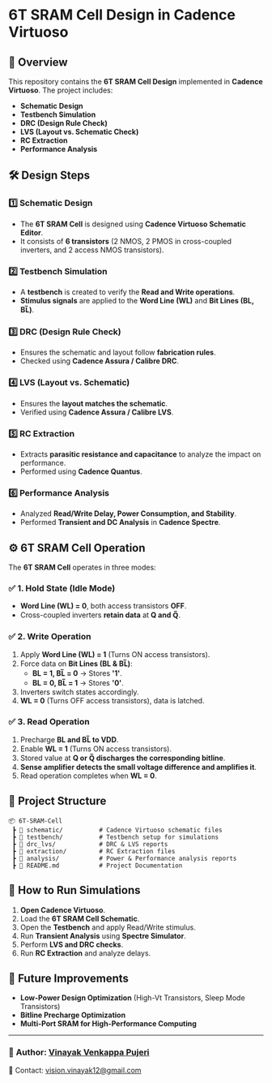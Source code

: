# 6T SRAM Cell Design in Cadence Virtuoso

## 📌 Overview
This repository contains the **6T SRAM Cell Design** implemented in **Cadence Virtuoso**. The project includes:
- **Schematic Design**
- **Testbench Simulation**
- **DRC (Design Rule Check)**
- **LVS (Layout vs. Schematic Check)**
- **RC Extraction**
- **Performance Analysis**

## 🛠 Design Steps
### 1️⃣ Schematic Design
- The **6T SRAM Cell** is designed using **Cadence Virtuoso Schematic Editor**.
- It consists of **6 transistors** (2 NMOS, 2 PMOS in cross-coupled inverters, and 2 access NMOS transistors).

### 2️⃣ Testbench Simulation
- A **testbench** is created to verify the **Read and Write operations**.
- **Stimulus signals** are applied to the **Word Line (WL)** and **Bit Lines (BL, BL̅)**.

### 3️⃣ DRC (Design Rule Check)
- Ensures the schematic and layout follow **fabrication rules**.
- Checked using **Cadence Assura / Calibre DRC**.

### 4️⃣ LVS (Layout vs. Schematic)
- Ensures the **layout matches the schematic**.
- Verified using **Cadence Assura / Calibre LVS**.

### 5️⃣ RC Extraction
- Extracts **parasitic resistance and capacitance** to analyze the impact on performance.
- Performed using **Cadence Quantus**.

### 6️⃣ Performance Analysis
- Analyzed **Read/Write Delay, Power Consumption, and Stability**.
- Performed **Transient and DC Analysis** in **Cadence Spectre**.

## ⚙️ 6T SRAM Cell Operation
The **6T SRAM Cell** operates in three modes:

### ✅ **1. Hold State (Idle Mode)**
- **Word Line (WL) = 0**, both access transistors **OFF**.
- Cross-coupled inverters **retain data** at **Q and Q̅**.

### ✅ **2. Write Operation**
1. Apply **Word Line (WL) = 1** (Turns ON access transistors).
2. Force data on **Bit Lines (BL & BL̅)**:
   - **BL = 1, BL̅ = 0** → Stores **'1'**.
   - **BL = 0, BL̅ = 1** → Stores **'0'**.
3. Inverters switch states accordingly.
4. **WL = 0** (Turns OFF access transistors), data is latched.

### ✅ **3. Read Operation**
1. Precharge **BL and BL̅ to VDD**.
2. Enable **WL = 1** (Turns ON access transistors).
3. Stored value at **Q or Q̅ discharges the corresponding bitline**.
4. **Sense amplifier detects the small voltage difference and amplifies it**.
5. Read operation completes when **WL = 0**.

## 📂 Project Structure
```
📦 6T-SRAM-Cell
 ┣ 📜 schematic/          # Cadence Virtuoso schematic files
 ┣ 📜 testbench/          # Testbench setup for simulations
 ┣ 📜 drc_lvs/            # DRC & LVS reports
 ┣ 📜 extraction/         # RC Extraction files
 ┣ 📜 analysis/           # Power & Performance analysis reports
 ┣ 📜 README.md           # Project Documentation
```

## 🚀 How to Run Simulations
1. **Open Cadence Virtuoso**.
2. Load the **6T SRAM Cell Schematic**.
3. Open the **Testbench** and apply Read/Write stimulus.
4. Run **Transient Analysis** using **Spectre Simulator**.
5. Perform **LVS and DRC checks**.
6. Run **RC Extraction** and analyze delays.

## 📢 Future Improvements
- **Low-Power Design Optimization** (High-Vt Transistors, Sleep Mode Transistors)
- **Bitline Precharge Optimization**
- **Multi-Port SRAM for High-Performance Computing**

---
### 🔗 **Author:** [Vinayak Venkappa Pujeri](https://github.com/vinayakvision)
📧 Contact: vision.vinayak12@gmail.com
